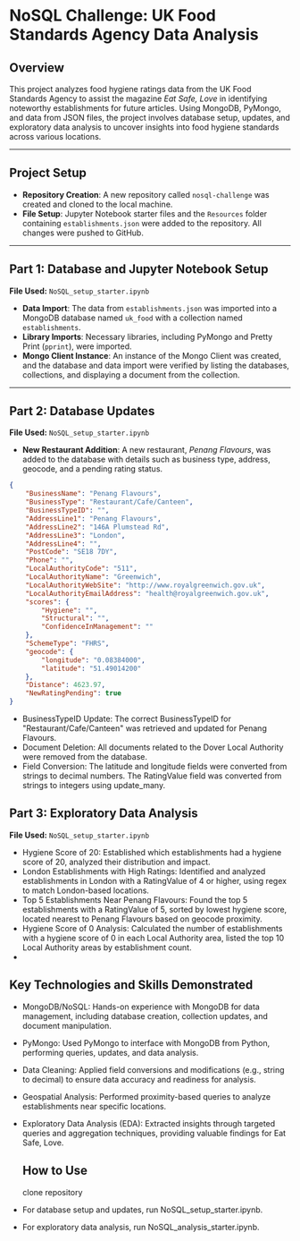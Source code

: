 # NoSQL Challenge: UK Food Standards Agency Data Analysis



## Overview

This project analyzes food hygiene ratings data from the UK Food Standards Agency to assist the magazine *Eat Safe, Love* in identifying noteworthy establishments for future articles. Using MongoDB, PyMongo, and data from JSON files, the project involves database setup, updates, and exploratory data analysis to uncover insights into food hygiene standards across various locations.

---

## Project Setup

- **Repository Creation**: A new repository called `nosql-challenge` was created and cloned to the local machine.
- **File Setup**: Jupyter Notebook starter files and the `Resources` folder containing `establishments.json` were added to the repository. All changes were pushed to GitHub.

---

## Part 1: Database and Jupyter Notebook Setup

**File Used:** `NoSQL_setup_starter.ipynb`

- **Data Import**: The data from `establishments.json` was imported into a MongoDB database named `uk_food` with a collection named `establishments`.
- **Library Imports**: Necessary libraries, including PyMongo and Pretty Print (`pprint`), were imported.
- **Mongo Client Instance**: An instance of the Mongo Client was created, and the database and data import were verified by listing the databases, collections, and displaying a document from the collection.

---

## Part 2: Database Updates

**File Used:** `NoSQL_setup_starter.ipynb`

- **New Restaurant Addition**: A new restaurant, *Penang Flavours*, was added to the database with details such as business type, address, geocode, and a pending rating status.

```json
{
    "BusinessName": "Penang Flavours",
    "BusinessType": "Restaurant/Cafe/Canteen",
    "BusinessTypeID": "",
    "AddressLine1": "Penang Flavours",
    "AddressLine2": "146A Plumstead Rd",
    "AddressLine3": "London",
    "AddressLine4": "",
    "PostCode": "SE18 7DY",
    "Phone": "",
    "LocalAuthorityCode": "511",
    "LocalAuthorityName": "Greenwich",
    "LocalAuthorityWebSite": "http://www.royalgreenwich.gov.uk",
    "LocalAuthorityEmailAddress": "health@royalgreenwich.gov.uk",
    "scores": {
        "Hygiene": "",
        "Structural": "",
        "ConfidenceInManagement": ""
    },
    "SchemeType": "FHRS",
    "geocode": {
        "longitude": "0.08384000",
        "latitude": "51.49014200"
    },
    "Distance": 4623.97,
    "NewRatingPending": true
}
``` 

- BusinessTypeID Update: The correct BusinessTypeID for "Restaurant/Cafe/Canteen" was retrieved and updated for Penang Flavours.
- Document Deletion: All documents related to the Dover Local Authority were removed from the database.
- Field Conversion:
 The latitude and longitude fields were converted from strings to decimal numbers.
 The RatingValue field was converted from strings to integers using update_many.

## Part 3: Exploratory Data Analysis

**File Used:** `NoSQL_setup_starter.ipynb`

- Hygiene Score of 20: Established which establishments had a hygiene score of 20, analyzed their distribution and impact.
- London Establishments with High Ratings: Identified and analyzed establishments in London with a RatingValue of 4 or higher, using regex to match London-based locations.
- Top 5 Establishments Near Penang Flavours: Found the top 5 establishments with a RatingValue of 5, sorted by lowest hygiene score, located nearest to Penang Flavours based on geocode proximity.
- Hygiene Score of 0 Analysis: Calculated the number of establishments with a hygiene score of 0 in each Local Authority area, listed the top 10 Local Authority areas by establishment count.
- 
## Key Technologies and Skills Demonstrated
- MongoDB/NoSQL: Hands-on experience with MongoDB for data management, including database creation, collection updates, and document manipulation.
- PyMongo: Used PyMongo to interface with MongoDB from Python, performing queries, updates, and data analysis.
- Data Cleaning: Applied field conversions and modifications (e.g., string to decimal) to ensure data accuracy and readiness for analysis.
- Geospatial Analysis: Performed proximity-based queries to analyze establishments near specific locations.
- Exploratory Data Analysis (EDA): Extracted insights through targeted queries and aggregation techniques, providing valuable findings for Eat Safe, Love.

  ## How to Use
  clone repository

- For database setup and updates, run NoSQL_setup_starter.ipynb.
- For exploratory data analysis, run NoSQL_analysis_starter.ipynb.
